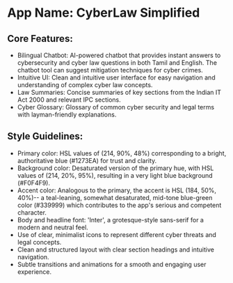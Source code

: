 # **App Name**: CyberLaw Simplified

## Core Features:

- Bilingual Chatbot: AI-powered chatbot that provides instant answers to cybersecurity and cyber law questions in both Tamil and English. The chatbot tool can suggest mitigation techniques for cyber crimes.
- Intuitive UI: Clean and intuitive user interface for easy navigation and understanding of complex cyber law concepts.
- Law Summaries: Concise summaries of key sections from the Indian IT Act 2000 and relevant IPC sections.
- Cyber Glossary: Glossary of common cyber security and legal terms with layman-friendly explanations.

## Style Guidelines:

- Primary color: HSL values of (214, 90%, 48%) corresponding to a bright, authoritative blue (#1273EA) for trust and clarity.
- Background color: Desaturated version of the primary hue, with HSL values of (214, 20%, 95%), resulting in a very light blue background (#F0F4F9).
- Accent color: Analogous to the primary, the accent is HSL (184, 50%, 40%)-- a teal-leaning, somewhat desaturated, mid-tone blue-green color (#339999) which contributes to the app's serious and competent character.
- Body and headline font: 'Inter', a grotesque-style sans-serif for a modern and neutral feel.
- Use of clear, minimalist icons to represent different cyber threats and legal concepts.
- Clean and structured layout with clear section headings and intuitive navigation.
- Subtle transitions and animations for a smooth and engaging user experience.
